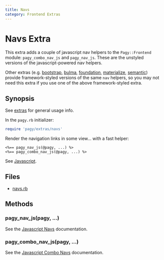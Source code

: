 ```yaml
---
title: Navs
category: Frontend Extras
---
```

# Navs Extra

This extra adds a couple of javascript nav helpers to the `Pagy::Frontend` module: `pagy_combo_nav_js` and `pagy_nav_js`. These are the unstyled versions of the javascript-powered nav helpers.

Other extras (e.g. [bootstrap](bootstrap.md), [bulma](bulma.md), [foundation](foundation.md), [materialize](materialize.md), [semantic](semantic.md)) provide framework-styled versions of the same `nav` helpers, so you may not need this extra if you use one of the above framework-styled extra.

## Synopsis

See [extras](/docs/extras.md) for general usage info.

In the `pagy.rb` initializer:

```ruby
require 'pagy/extras/navs'
```

Render the navigation links in some view...
with a fast helper:

```erb
<%== pagy_nav_js(@pagy, ...) %>
<%== pagy_combo_nav_js(@pagy, ...) %>
```

See [Javascript](/docs/api/javascript.md).

## Files

- [navs.rb](https://github.com/ddnexus/pagy/blob/master/lib/pagy/extras/navs.rb)

## Methods

### pagy_nav_js(pagy, ...)

See the [Javascript Navs](/docs/api/javascript/navs.md) documentation.

### pagy_combo_nav_js(pagy, ...)

See the [Javascript Combo Navs](/docs/api/javascript/combo-navs.md) documentation.

